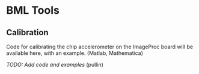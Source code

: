 BML Tools
===============

Calibration
---------

Code for calibrating the chip accelerometer on the ImageProc board will be available here, with an example. (Matlab, Mathematica)

*TODO: Add code and examples* (pullin)